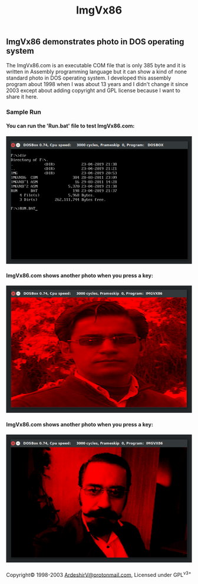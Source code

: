 <!DOCTYPE html>
<html>
  <head>
  </head>
  <body>
    <header>
      <h1>ImgVx86</h1>
    </header>
    <main>
      <article>
        <section>
          <h2 style="">ImgVx86 demonstrates photo in DOS operating system</h2>
          <p>The ImgVx86.com is an executable COM file that is only 385 byte and it is written in Assembly programming language but it can show a kind of none standard photo in DOS operating system. I developed this assembly program about 1998 when I was about 13 years and I didn't change it since 2003 except about adding copyright and GPL license because I want to share it here.</p>
        </section>
        <section>
          <h3>Sample Run</h3>
          <section>
            <h4>You can run the 'Run.bat' file to test ImgVx86.com:<h4>
            <img alt="find and run the Run.bat file" src="https://raw.githubusercontent.com/ArdeshirV/ImgVx86/master/img/ImgVx86_0_run.png">
            <br/>
          </section>
          <section>
            <h4>ImgVx86.com shows another photo when you press a key:<h4>
            <img alt="ImgVx86.com show a photo" src="https://raw.githubusercontent.com/ArdeshirV/ImgVx86/master/img/ImgVx86_1.png">
            <br/>
          </section>
          <section>
            <h4>ImgVx86.com shows another photo when you press a key:<h4>
            <img alt="ImgVx86.com show another photo" src="https://raw.githubusercontent.com/ArdeshirV/ImgVx86/master/img/ImgVx86_2.png">
            <br/>
          </section>
        </section>
      </article>
    </main>
    <footer>
      <p class="copyright">
        Copyright&copy; 1998-2003 <a href="mailto:ardeshirv@protonmail.com" alt="email">ArdeshirV@protonmail.com</a>, Licensed under GPL<sup>v3+</sup>
      <p/>
    </footer>
  </body>
</html>
